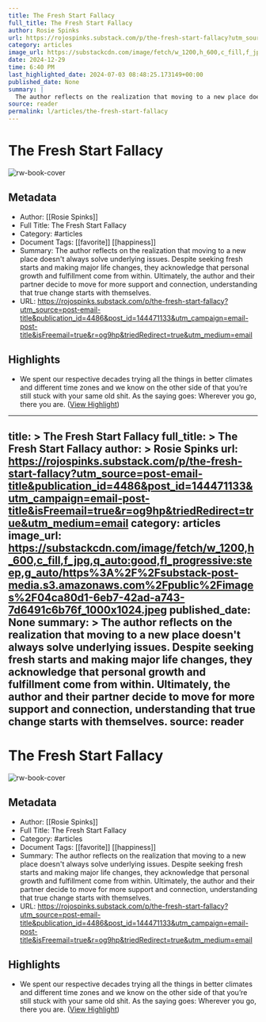 ```yaml
---
title: The Fresh Start Fallacy
full_title: The Fresh Start Fallacy
author: Rosie Spinks
url: https://rojospinks.substack.com/p/the-fresh-start-fallacy?utm_source=post-email-title&publication_id=4486&post_id=144471133&utm_campaign=email-post-title&isFreemail=true&r=og9hp&triedRedirect=true&utm_medium=email
category: articles
image_url: https://substackcdn.com/image/fetch/w_1200,h_600,c_fill,f_jpg,q_auto:good,fl_progressive:steep,g_auto/https%3A%2F%2Fsubstack-post-media.s3.amazonaws.com%2Fpublic%2Fimages%2F04ca80d1-6eb7-42ad-a743-7d6491c6b76f_1000x1024.jpeg
date: 2024-12-29
time: 6:40 PM
last_highlighted_date: 2024-07-03 08:48:25.173149+00:00
published_date: None
summary: |
  The author reflects on the realization that moving to a new place doesn't always solve underlying issues. Despite seeking fresh starts and making major life changes, they acknowledge that personal growth and fulfillment come from within. Ultimately, the author and their partner decide to move for more support and connection, understanding that true change starts with themselves.
source: reader
permalink: l/articles/the-fresh-start-fallacy
---
```

# The Fresh Start Fallacy

![rw-book-cover](https://substackcdn.com/image/fetch/w_1200,h_600,c_fill,f_jpg,q_auto:good,fl_progressive:steep,g_auto/https%3A%2F%2Fsubstack-post-media.s3.amazonaws.com%2Fpublic%2Fimages%2F04ca80d1-6eb7-42ad-a743-7d6491c6b76f_1000x1024.jpeg)

## Metadata
- Author: [[Rosie Spinks]]
- Full Title: The Fresh Start Fallacy
- Category: #articles
- Document Tags: [[favorite]] [[happiness]] 
- Summary: The author reflects on the realization that moving to a new place doesn't always solve underlying issues. Despite seeking fresh starts and making major life changes, they acknowledge that personal growth and fulfillment come from within. Ultimately, the author and their partner decide to move for more support and connection, understanding that true change starts with themselves.
- URL: https://rojospinks.substack.com/p/the-fresh-start-fallacy?utm_source=post-email-title&publication_id=4486&post_id=144471133&utm_campaign=email-post-title&isFreemail=true&r=og9hp&triedRedirect=true&utm_medium=email

## Highlights
- We spent our respective decades trying all the things in better climates and different time zones and we know on the other side of that you’re still stuck with your same old shit. As the saying goes: Wherever you go, there you are. ([View Highlight](https://read.readwise.io/read/01j1vwfpmq43q4bzegcpj124gb))


---
title: >
  The Fresh Start Fallacy
full_title: >
  The Fresh Start Fallacy
author: >
  Rosie Spinks
url: https://rojospinks.substack.com/p/the-fresh-start-fallacy?utm_source=post-email-title&publication_id=4486&post_id=144471133&utm_campaign=email-post-title&isFreemail=true&r=og9hp&triedRedirect=true&utm_medium=email
category: articles
image_url: https://substackcdn.com/image/fetch/w_1200,h_600,c_fill,f_jpg,q_auto:good,fl_progressive:steep,g_auto/https%3A%2F%2Fsubstack-post-media.s3.amazonaws.com%2Fpublic%2Fimages%2F04ca80d1-6eb7-42ad-a743-7d6491c6b76f_1000x1024.jpeg
published_date: None
summary: >
  The author reflects on the realization that moving to a new place doesn't always solve underlying issues. Despite seeking fresh starts and making major life changes, they acknowledge that personal growth and fulfillment come from within. Ultimately, the author and their partner decide to move for more support and connection, understanding that true change starts with themselves.
source: reader
---
# The Fresh Start Fallacy

![rw-book-cover](https://substackcdn.com/image/fetch/w_1200,h_600,c_fill,f_jpg,q_auto:good,fl_progressive:steep,g_auto/https%3A%2F%2Fsubstack-post-media.s3.amazonaws.com%2Fpublic%2Fimages%2F04ca80d1-6eb7-42ad-a743-7d6491c6b76f_1000x1024.jpeg)

## Metadata
- Author: [[Rosie Spinks]]
- Full Title: The Fresh Start Fallacy
- Category: #articles
- Document Tags: [[favorite]] [[happiness]] 
- Summary: The author reflects on the realization that moving to a new place doesn't always solve underlying issues. Despite seeking fresh starts and making major life changes, they acknowledge that personal growth and fulfillment come from within. Ultimately, the author and their partner decide to move for more support and connection, understanding that true change starts with themselves.
- URL: https://rojospinks.substack.com/p/the-fresh-start-fallacy?utm_source=post-email-title&publication_id=4486&post_id=144471133&utm_campaign=email-post-title&isFreemail=true&r=og9hp&triedRedirect=true&utm_medium=email

## Highlights
- We spent our respective decades trying all the things in better climates and different time zones and we know on the other side of that you’re still stuck with your same old shit. As the saying goes: Wherever you go, there you are. ([View Highlight](https://read.readwise.io/read/01j1vwfpmq43q4bzegcpj124gb))


